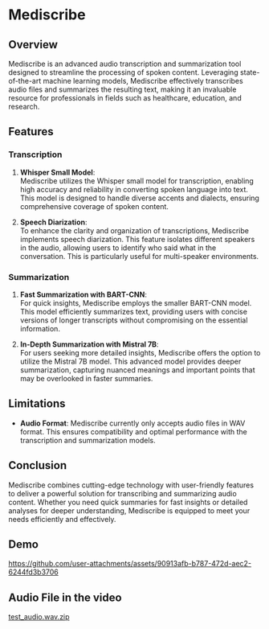 # Mediscribe

## Overview  
Mediscribe is an advanced audio transcription and summarization tool designed to streamline the processing of spoken content. Leveraging state-of-the-art machine learning models, Mediscribe effectively transcribes audio files and summarizes the resulting text, making it an invaluable resource for professionals in fields such as healthcare, education, and research.

## Features

### Transcription
1. **Whisper Small Model**:  
   Mediscribe utilizes the Whisper small model for transcription, enabling high accuracy and reliability in converting spoken language into text. This model is designed to handle diverse accents and dialects, ensuring comprehensive coverage of spoken content.

2. **Speech Diarization**:  
   To enhance the clarity and organization of transcriptions, Mediscribe implements speech diarization. This feature isolates different speakers in the audio, allowing users to identify who said what in the conversation. This is particularly useful for multi-speaker environments.

### Summarization
1. **Fast Summarization with BART-CNN**:  
   For quick insights, Mediscribe employs the smaller BART-CNN model. This model efficiently summarizes text, providing users with concise versions of longer transcripts without compromising on the essential information.

2. **In-Depth Summarization with Mistral 7B**:  
   For users seeking more detailed insights, Mediscribe offers the option to utilize the Mistral 7B model. This advanced model provides deeper summarization, capturing nuanced meanings and important points that may be overlooked in faster summaries.

## Limitations
- **Audio Format**: Mediscribe currently only accepts audio files in WAV format. This ensures compatibility and optimal performance with the transcription and summarization models.

## Conclusion  
Mediscribe combines cutting-edge technology with user-friendly features to deliver a powerful solution for transcribing and summarizing audio content. Whether you need quick summaries for fast insights or detailed analyses for deeper understanding, Mediscribe is equipped to meet your needs efficiently and effectively.


## Demo
https://github.com/user-attachments/assets/90913afb-b787-472d-aec2-6244fd3b3706

## Audio File in the video
[test_audio.wav.zip](https://github.com/user-attachments/files/17131326/test_audio.wav.zip)


